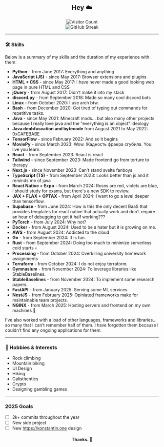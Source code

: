 <h2 align="center">Hey ☁️</h2>

<p align="center">
  <img src="https://komarev.com/ghpvc/?username=Kopamed&color=0CCCCC" alt="Visitor Count">
  <br>
  <img src="https://streak-stats.demolab.com?user=Kopamed&theme=dark" alt="GitHub Streak" />
  <!--New stat needed-->
</p>

---

### 🛠️ Skills
Below is a summary of my skills and the duration of my experience with them:

- **Python** - from June 2017: Everything and anything
- **JavaScript (JS)** - since May 2017: Browser extensions and plugins
- **HTML + CSS** - since May 2017: I have never made a good looking web page in pure HTML and CSS
- **jQuery** - from August 2017: Didn't make it into my stack
- **discord.py** - from September 2018: Made so many cool discord bots
- **Linux** - from October 2020: I use arch btw.
- **Bash** - from December 2020: Got tired of typing out commands for repetitive tasks.
- **Java** - since May 2021: Minecraft mods... but also many other projects because I really love java and the "everything is an object" ideology
- **Java deobfuscation and bytecode** from August 2021 to May 2022: 0xCAFEBABE
- **TensorFlow** - since February 2022: And so it begins
- **MoviePy** - since March 2023: Wow. Жадность фраера сгубила. You live you learn.
- **React** - from September 2023: React is react
- **Tailwind** - since September 2023: Made frontend go from torture to therapy
- **Next.js** - since November 2023: Can't stand svelte fanboys
- **TypeScript (TS)** - from September 2023: Looks better than js and it reminds me of java
- **React Native + Expo** - from March 2024: Roses are red, violets are blue, I should study for exams, but there's a new SDK to review.
- **JAX + FLAX + OPTAX** - from April 2024: I want to go a level deeper than tensorflow.
- **Supabase** - from June 2024: How is this the only decent BaaS that provides templates for react native that actually work and don't require an hour of debugging to get it half working???
- **PyTorch** - from July 2024: Why not?
- **Docker** - from August 2024: Used to be a hater but it is growing on me.
- **AWS** - from August 2024: Addicted to the cloud
- **Go** - from September 2024: It is fun.
- **Rust** - from September 2024: Doing too much to minimize serverless cold starts 💀
- **Processing** - from October 2024: Overkilling university homework assignments
- **Terraform** - from October 2024: I do not enjoy terraform.
- **Gymnasium** - from November 2024: To leverage libraries like StableBaselines.
- **StableBaselines** - from November 2024: To implement some research papers.
- **FastAPI** - from January 2025: Serving some ML services
- **NestJS** - from February 2025: Opiniated frameworks make for maintainable team projects.
- **NGINX** - from March 2025: Hosting servers and frontend on my own machines 🫡

I've also worked with a load of other languages, frameworks and libraries... so many that I can't remember half of them. I have forgotten them because I couldn't find any ongoing applications for them.

---
### 🌱 Hobbies & Interests
- Rock climbing
- Mountain biking
- UI Design
- Hiking
- Calisthentics
- Crypto
- Designing gambling games
---
### 2025 Goals
- [ ] 2k+ commits throughout the year
- [ ] New side project
- [ ] New https://konstantin.one design

<h4 align="center">Thanks. 👋</h4>
